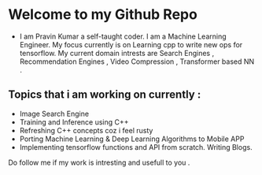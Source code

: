 # Welcome to my Github Repo 

- I am Pravin Kumar a self-taught coder. I am a Machine Learning Engineer. My focus currently is on Learning cpp to write new ops for tensorflow. My current domain intrests are Search Engines , Recommendation Engines , Video Compression , Transformer based NN .   

## Topics that i am working on currently : 
 
- Image Search Engine
- Training and Inference using C++
- Refreshing C++ concepts coz i feel rusty 
- Porting Machine Learning & Deep Learning Algorithms to Mobile APP
- Implementing tensorflow functions and API from scratch. Writing Blogs. 

Do follow me if my work is intresting and usefull to you . 

